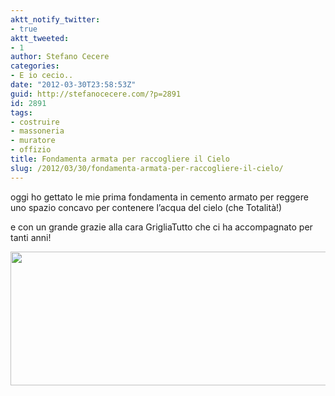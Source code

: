 ```yaml
---
aktt_notify_twitter:
- true
aktt_tweeted:
- 1
author: Stefano Cecere
categories:
- E io cecio..
date: "2012-03-30T23:58:53Z"
guid: http://stefanocecere.com/?p=2891
id: 2891
tags:
- costruire
- massoneria
- muratore
- offizio
title: Fondamenta armata per raccogliere il Cielo
slug: /2012/03/30/fondamenta-armata-per-raccogliere-il-cielo/
---
```


oggi ho gettato le mie prima fondamenta in cemento armato per reggere uno spazio concavo per contenere l&#8217;acqua del cielo (che Totalità!)

e con un grande grazie alla cara GrigliaTutto che ci ha accompagnato per tanti anni!

<img class="aligncenter size-full wp-image-2892" title="fondamenta-armata" src="http://stefanocecere.com/wp-content/uploads/sites/3/2012/03/fondamenta-armata.jpg" alt="" width="600" height="214" srcset="http://stefanocecere.com/wp-content/uploads/sites/3/2012/03/fondamenta-armata.jpg 600w, http://stefanocecere.com/wp-content/uploads/sites/3/2012/03/fondamenta-armata-300x107.jpg 300w" sizes="(max-width: 600px) 100vw, 600px" />

&nbsp;